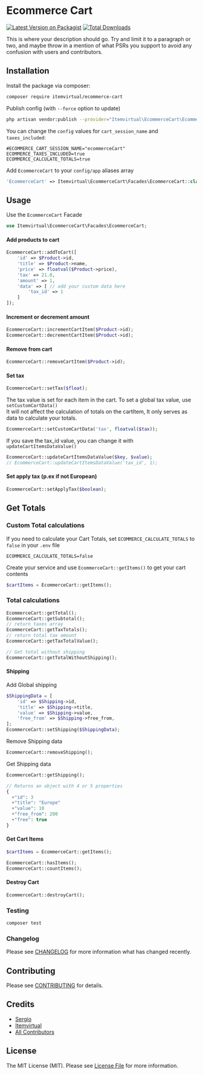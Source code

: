 # Ecommerce Cart

[![Latest Version on Packagist](https://img.shields.io/packagist/v/itemvirtual/ecommerce-cart.svg?style=flat-square)](https://packagist.org/packages/itemvirtual/ecommerce-cart)
[![Total Downloads](https://img.shields.io/packagist/dt/itemvirtual/ecommerce-cart.svg?style=flat-square)](https://packagist.org/packages/itemvirtual/ecommerce-cart)

This is where your description should go. Try and limit it to a paragraph or two, and maybe throw in a mention of what PSRs you support to avoid any confusion with users and contributors.

## Installation

Install the package via composer:

```bash
composer require itemvirtual/ecommerce-cart
```

Publish config (with `--force` option to update)

``` bash
php artisan vendor:publish --provider="Itemvirtual\EcommerceCart\EcommerceCartServiceProvider" --tag=config
```

You can change the `config` values for `cart_session_name` and `taxes_included`:

```dotenv
#ECOMMERCE_CART_SESSION_NAME="ecommerceCart"
ECOMMERCE_TAXES_INCLUDED=true
ECOMMERCE_CALCULATE_TOTALS=true
```

Add `EcommerceCart` to your `config/app` aliases array

```php
'EcommerceCart' => Itemvirtual\EcommerceCart\Facades\EcommerceCart::class,
```

## Usage

Use the `EcommerceCart` Facade

```php
use Itemvirtual\EcommerceCart\Facades\EcommerceCart;
```

#### Add products to cart

```php
EcommerceCart::addToCart([
    'id' => $Product->id,
    'title' => $Product->name,
    'price' => floatval($Product->price),
    'tax' => 21.0,
    'amount' => 1,
    'data' => [ // add your custom data here
        'tax_id' => 1
    ]
]);
```

#### Increment or decrement amount

```php
EcommerceCart::incrementCartItem($Product->id);
EcommerceCart::decrementCartItem($Product->id);
```

#### Remove from cart

```php
EcommerceCart::removeCartItem($Product->id);
```

#### Set tax

```php
EcommerceCart::setTax($float);
```

The tax value is set for each item in the cart. To set a global tax value, use `setCustomCartData()`  
It will not affect the calculation of totals on the cartItem, It only serves as data to calculate your totals.

```php
EcommerceCart::setCustomCartData('tax', floatval($tax));
```

If you save the tax_id value, you can change it with `updateCartItemsDataValue()`

```php
EcommerceCart::updateCartItemsDataValue($key, $value);
// EcommerceCart::updateCartItemsDataValue('tax_id', 1);
```

#### Set apply tax (p.ex if not European)

```php
EcommerceCart::setApplyTax($boolean);
```

## Get Totals

### Custom Total calculations

If you need to calculate your Cart Totals, set `ECOMMERCE_CALCULATE_TOTALS` to `false` in your `.env` file

```dotenv
ECOMMERCE_CALCULATE_TOTALS=false
```

Create your service and use `EcommerceCart::getItems()` to get your cart contents

```php
$cartItems = EcommerceCart::getItems();
```

### Total calculations

```php
EcommerceCart::getTotal();
EcommerceCart::getSubtotal();
// return taxes array
EcommerceCart::getTaxTotals();
// return total tax amount
EcommerceCart::getTaxTotalValue();

// Get total without shipping
EcommerceCart::getTotalWithoutShipping();
```

#### Shipping

Add Global shipping

```php
$ShippingData = [
    'id' => $Shipping->id,
    'title' => $Shipping->title,
    'value' => $Shipping->value,
    'free_from' => $Shipping->free_from,
];
EcommerceCart::setShipping($ShippingData);
```

Remove Shipping data

```php
EcommerceCart::removeShipping();
```

Get Shipping data

```php
EcommerceCart::getShipping();

// Returns an object with 4 or 5 properties
{
  +"id": 3
  +"title": "Europe"
  +"value": 10
  +"free_from": 200
  +"free": true
}
```

#### Get Cart Items

```php
$cartItems = EcommerceCart::getItems();

EcommerceCart::hasItems();
EcommerceCart::countItems();

```

#### Destroy Cart

```php
EcommerceCart::destroyCart();
```

### Testing

```bash
composer test
```

### Changelog

Please see [CHANGELOG](CHANGELOG.md) for more information what has changed recently.

## Contributing

Please see [CONTRIBUTING](CONTRIBUTING.md) for details.

## Credits

- [Sergio](https://github.com/sergio-item)
- [Itemvirtual](https://github.com/itemvirtual)
- [All Contributors](../../contributors)

## License

The MIT License (MIT). Please see [License File](LICENSE.md) for more information.